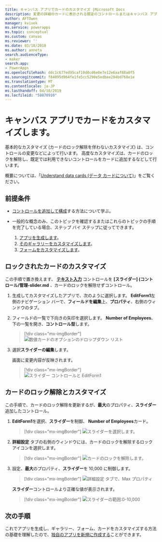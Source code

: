 ```yaml
---
title: キャンバス アプリでカードのカスタマイズ |Microsoft Docs
description: 変更の詳細のカードに表示される既定のコントロールまたはキャンバス アプリでのフォームの編集
author: AFTOwen
manager: kvivek
ms.service: powerapps
ms.topic: conceptual
ms.custom: canvas
ms.reviewer: ''
ms.date: 03/18/2018
ms.author: anneta
search.audienceType:
- maker
search.app:
- PowerApps
ms.openlocfilehash: ddc1c677ed95caf10d8cd6e0e7e12e6aaf88a0f5
ms.sourcegitcommit: f84095d964fe1fe5cc5290e5edbee284bd768e1e
ms.translationtype: MT
ms.contentlocale: ja-JP
ms.lasthandoff: 04/18/2019
ms.locfileid: "58870910"
---
```

# <a name="customize-a-card-in-a-canvas-app"></a>キャンバス アプリでカードをカスタマイズします。

基本的なカスタマイズ (カードのロック解除を伴わないカスタマイズ) は、コントロールの変更などによって行います。 高度なカスタマイズは、カードのロックを解除し、既定では利用できないコントロールをカードに追加するなどして行います。

概要については、「[Understand data cards (データ カードについて)](working-with-cards.md)」をご覧ください。

## <a name="prerequisites"></a>前提条件

- [コントロールを追加して構成](add-configure-controls.md)する方法について学ぶ。
- 一般的な概念のみ、このトピックを確認するまたはこれらのトピックの手順を完了している場合、ステップ バイ ステップに従ってできます。

    1. [アプリを生成します](data-platform-create-app.md)。
    1. [そのギャラリーをカスタマイズします](customize-layout-sharepoint.md)。
    1. [フォームをカスタマイズします](customize-forms-sharepoint.md)。

## <a name="customize-a-locked-card"></a>ロックされたカードのカスタマイズ

この手順で置き換えます、 **[テキスト入力](controls/control-text-input.md)** コントロールを **[スライダー] (コントロール/管理-slider.md** 、カードのロックを解除せずコントロール。

1. 生成してカスタマイズしたアプリで、次のように選択します。 **EditForm1**左側のナビゲーション バーで、**フィールドを編集**上、**プロパティ**、右側のウィンドウのタブ。

1. フィールドの一覧で下向きの矢印を選択します。 **Number of Employees**、下の一覧を開き、**コントロール型**します。

    > [!div class="mx-imgBorder"]
    > ![数値カードのオプションのドロップダウン リスト](./media/customize-card/card-selector.png)

1. 選択**スライダーの編集**します。

    画面に変更内容が反映されます。

    > [!div class="mx-imgBorder"]
    > ![スライダー コントロールと EditForm1](./media/customize-card/add-slider.png)

## <a name="unlock-and-customize-a-card"></a>カードのロック解除とカスタマイズ

この手順で、カードのロック解除を更新するが、**最大**のプロパティ、**スライダー**追加したコントロール。

1. **EditForm1**を選択、**スライダー**を制御、 **Number of Employees**カード。

    > [!div class="mx-imgBorder"]
    > ![スライダーを選択します。](./media/customize-card/select-slider.png)

1. **詳細設定**  タブの右側のウィンドウには、カードのロックを解除するロック アイコンを選択します。

    > [!div class="mx-imgBorder"]
    > ![カードのロックを解除します。](./media/customize-card/lock-icon.png)

1. 設定、**最大**のプロパティ、**スライダー**を 10,000 に制御します。

    > [!div class="mx-imgBorder"]
    > ![詳細設定 タブで、Max プロパティ](./media/customize-card/max-property.png)

    **スライダー**コントロールより正確な値が表示されます。

    > [!div class="mx-imgBorder"]
    > ![スライダーの範囲:0-10,000](./media/customize-card/final-slider.png)

## <a name="next-steps"></a>次の手順

これでアプリを生成し、ギャラリー、フォーム、カードをカスタマイズする方法の基礎を理解したので、[独自のアプリを新規に作成する](data-platform-create-app-scratch.md)ことができます。